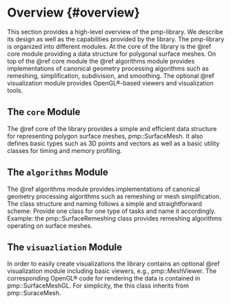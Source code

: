 # Overview {#overview}

This section provides a high-level overview of the pmp-library. We describe its
design as well as the capabilities provided by the library. The pmp-library is
organized into different modules. At the core of the library is the @ref core
module providing a data structure for polygonal surface meshes. On top of the
@ref core module the @ref algorithms module provides implementations of
canonical geometry processing algorithms such as remeshing, simplification,
subdivision, and smoothing. The optional @ref visualization module
provides OpenGL&reg;-based viewers and visualization tools.

## The `core` Module

The @ref core of the library provides a simple and efficient data structure for
representing polygon surface meshes, pmp::SurfaceMesh. It also defines basic
types such as 3D points and vectors as well as a basic utility classes for
timing and memory profiling.

## The `algorithms` Module

The @ref algorithms module provides implementations of canonical geometry
processing algorithms such as remeshing or mesh simplification. The class
structure and naming follows a simple and straightforward scheme: Provide one
class for one type of tasks and name it accordingly. Example: the
pmp::SurfaceRemeshing class provides remeshing algorithms operating on surface
meshes.

## The `visuazliation` Module

In order to easily create visualizations the library contains an optional @ref
visualization module including basic viewers, e.g., pmp::MeshViewer. The
corresponding OpenGL&reg; code for rendering the data is contained in
pmp::SurfaceMeshGL. For simplicity, the this class inherits from
pmp::SuraceMesh.
